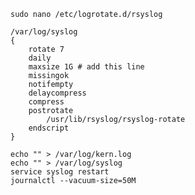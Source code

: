 `sudo nano /etc/logrotate.d/rsyslog`

```
/var/log/syslog
{
    rotate 7
    daily
    maxsize 1G # add this line
    missingok
    notifempty
    delaycompress
    compress
    postrotate
        /usr/lib/rsyslog/rsyslog-rotate
    endscript
}
```


``` shell
echo "" > /var/log/kern.log
echo "" > /var/log/syslog
service syslog restart
journalctl --vacuum-size=50M
```

